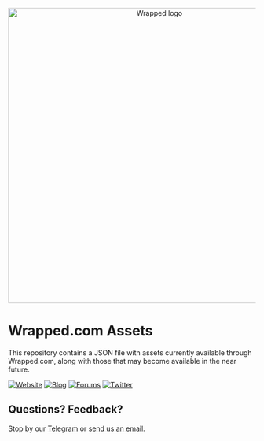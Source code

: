 <p align="center">
  <a href="https://wrapped.com/">
    <img src="https://i.imgur.com/qRrfeOx.png" alt="Wrapped logo" title="Go to
wrapped.com" width="600" style="border:none;"/>
  </a>
</p>

# Wrapped.com Assets

This repository contains a JSON file with assets currently available through Wrapped.com, along with those that may become available in the near future.

<!-- links & profiles -->

[![Website](https://img.shields.io/website-up-down-green-red/https/wrapped.com.svg)](https://wrapped.com)
[![Blog](https://img.shields.io/badge/blog-up-green)](https://medium.com/wrapped/)
[![Forums](https://img.shields.io/badge/forums-up-green)](https://forums.wrapped.com/)
[![Twitter](https://img.shields.io/twitter/follow/wrappedfi?style=social)](https://twitter.com/wrappedfi)

## Questions? Feedback?

Stop by our [Telegram](https://t.me/wrappedfi) or [send us an
email](mailto:will@wrapped.com).
